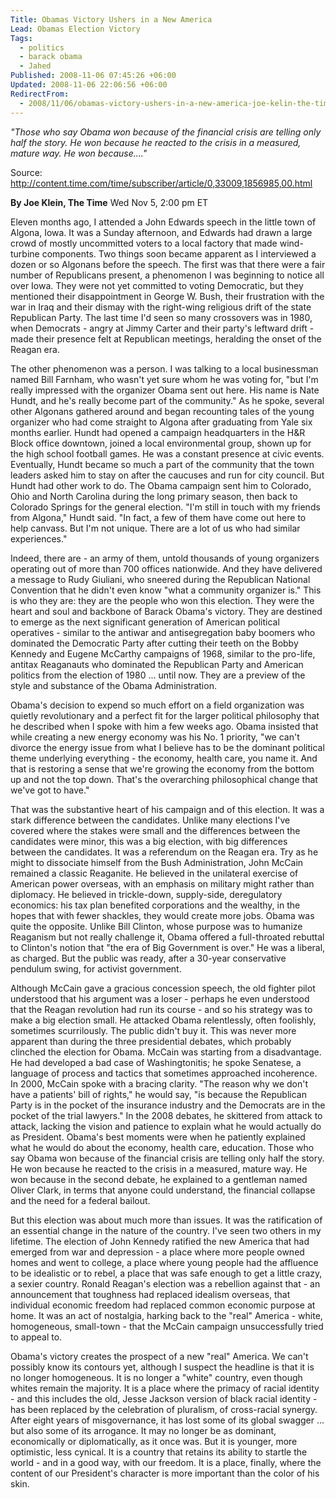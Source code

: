 ```yaml
---
Title: Obamas Victory Ushers in a New America
Lead: Obamas Election Victory
Tags:
  - politics
  - barack obama
  - Jahed
Published: 2008-11-06 07:45:26 +06:00
Updated: 2008-11-06 22:06:56 +06:00
RedirectFrom:
  - 2008/11/06/obamas-victory-ushers-in-a-new-america-joe-kelin-the-time/
---
```


_"Those who say Obama won because of the financial crisis are telling only half the story. He won because he reacted to the crisis in a measured, mature way. He won because...."_

Source: http://content.time.com/time/subscriber/article/0,33009,1856985,00.html

**By Joe Klein, The Time**
Wed Nov 5, 2:00 pm ET

Eleven months ago, I attended a John Edwards speech in the little town of Algona, Iowa. It was a Sunday afternoon, and Edwards had drawn a large crowd of mostly uncommitted voters to a local factory that made wind-turbine components. Two things soon became apparent as I interviewed a dozen or so Algonans before the speech. The first was that there were a fair number of Republicans present, a phenomenon I was beginning to notice all over Iowa. They were not yet committed to voting Democratic, but they mentioned their disappointment in George W. Bush, their frustration with the war in Iraq and their dismay with the right-wing religious drift of the state Republican Party. The last time I'd seen so many crossovers was in 1980, when Democrats - angry at Jimmy Carter and their party's leftward drift - made their presence felt at Republican meetings, heralding the onset of the Reagan era.

The other phenomenon was a person. I was talking to a local businessman named Bill Farnham, who wasn't yet sure whom he was voting for, "but I'm really impressed with the organizer Obama sent out here. His name is Nate Hundt, and he's really become part of the community." As he spoke, several other Algonans gathered around and began recounting tales of the young organizer who had come straight to Algona after graduating from Yale six months earlier. Hundt had opened a campaign headquarters in the H&R Block office downtown, joined a local environmental group, shown up for the high school football games. He was a constant presence at civic events. Eventually, Hundt became so much a part of the community that the town leaders asked him to stay on after the caucuses and run for city council. But Hundt had other work to do. The Obama campaign sent him to Colorado, Ohio and North Carolina during the long primary season, then back to Colorado Springs for the general election. "I'm still in touch with my friends from Algona," Hundt said. "In fact, a few of them have come out here to help canvass. But I'm not unique. There are a lot of us who had similar experiences."

Indeed, there are - an army of them, untold thousands of young organizers operating out of more than 700 offices nationwide. And they have delivered a message to Rudy Giuliani, who sneered during the Republican National Convention that he didn't even know "what a community organizer is." This is who they are: they are the people who won this election. They were the heart and soul and backbone of Barack Obama's victory. They are destined to emerge as the next significant generation of American political operatives - similar to the antiwar and antisegregation baby boomers who dominated the Democratic Party after cutting their teeth on the Bobby Kennedy and Eugene McCarthy campaigns of 1968, similar to the pro-life, antitax Reaganauts who dominated the Republican Party and American politics from the election of 1980 ... until now. They are a preview of the style and substance of the Obama Administration.

Obama's decision to expend so much effort on a field organization was quietly revolutionary and a perfect fit for the larger political philosophy that he described when I spoke with him a few weeks ago. Obama insisted that while creating a new energy economy was his No. 1 priority, "we can't divorce the energy issue from what I believe has to be the dominant political theme underlying everything - the economy, health care, you name it. And that is restoring a sense that we're growing the economy from the bottom up and not the top down. That's the overarching philosophical change that we've got to have."

That was the substantive heart of his campaign and of this election. It was a stark difference between the candidates. Unlike many elections I've covered where the stakes were small and the differences between the candidates were minor, this was a big election, with big differences between the candidates. It was a referendum on the Reagan era. Try as he might to dissociate himself from the Bush Administration, John McCain remained a classic Reaganite. He believed in the unilateral exercise of American power overseas, with an emphasis on military might rather than diplomacy. He believed in trickle-down, supply-side, deregulatory economics: his tax plan benefited corporations and the wealthy, in the hopes that with fewer shackles, they would create more jobs. Obama was quite the opposite. Unlike Bill Clinton, whose purpose was to humanize Reaganism but not really challenge it, Obama offered a full-throated rebuttal to Clinton's notion that "the era of Big Government is over." He was a liberal, as charged. But the public was ready, after a 30-year conservative pendulum swing, for activist government.

Although McCain gave a gracious concession speech, the old fighter pilot understood that his argument was a loser - perhaps he even understood that the Reagan revolution had run its course - and so his strategy was to make a big election small. He attacked Obama relentlessly, often foolishly, sometimes scurrilously. The public didn't buy it. This was never more apparent than during the three presidential debates, which probably clinched the election for Obama. McCain was starting from a disadvantage. He had developed a bad case of Washingtonitis; he spoke Senatese, a language of process and tactics that sometimes approached incoherence. In 2000, McCain spoke with a bracing clarity. "The reason why we don't have a patients' bill of rights," he would say, "is because the Republican Party is in the pocket of the insurance industry and the Democrats are in the pocket of the trial lawyers." In the 2008 debates, he skittered from attack to attack, lacking the vision and patience to explain what he would actually do as President. Obama's best moments were when he patiently explained what he would do about the economy, health care, education. Those who say Obama won because of the financial crisis are telling only half the story. He won because he reacted to the crisis in a measured, mature way. He won because in the second debate, he explained to a gentleman named Oliver Clark, in terms that anyone could understand, the financial collapse and the need for a federal bailout.

But this election was about much more than issues. It was the ratification of an essential change in the nature of the country. I've seen two others in my lifetime. The election of John Kennedy ratified the new America that had emerged from war and depression - a place where more people owned homes and went to college, a place where young people had the affluence to be idealistic or to rebel, a place that was safe enough to get a little crazy, a sexier country. Ronald Reagan's election was a rebellion against that - an announcement that toughness had replaced idealism overseas, that individual economic freedom had replaced common economic purpose at home. It was an act of nostalgia, harking back to the "real" America - white, homogeneous, small-town - that the McCain campaign unsuccessfully tried to appeal to.

Obama's victory creates the prospect of a new "real" America. We can't possibly know its contours yet, although I suspect the headline is that it is no longer homogeneous. It is no longer a "white" country, even though whites remain the majority. It is a place where the primacy of racial identity - and this includes the old, Jesse Jackson version of black racial identity - has been replaced by the celebration of pluralism, of cross-racial synergy. After eight years of misgovernance, it has lost some of its global swagger ... but also some of its arrogance. It may no longer be as dominant, economically or diplomatically, as it once was. But it is younger, more optimistic, less cynical. It is a country that retains its ability to startle the world - and in a good way, with our freedom. It is a place, finally, where the content of our President's character is more important than the color of his skin.